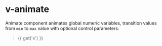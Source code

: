 # v-animate

Animate component animates global numeric variables, transition values from `min` to `max` value with optional control parameters.

<v-animate set="x" />

<v-slider step="any" />

> {{ get('x') }}
